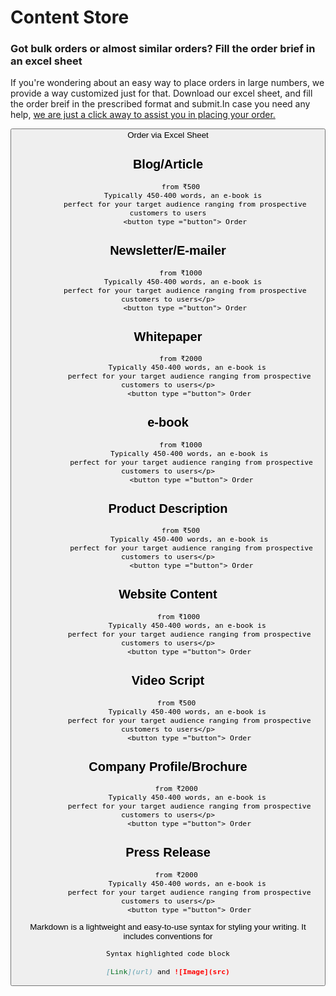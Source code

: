 #    Content Store

###    Got bulk orders or almost similar orders? Fill the order brief in an excel sheet

If you're  wondering about an easy way to place orders in large numbers, we provide a way customized just for that.
Download our excel sheet, and fill the order breif in the prescribed format and submit.In case you need any help, [we are just a click away to assist you in placing your order.](url) 

<button type ="button"> Order via Excel Sheet  

   ## Blog/Article
          from ₹500
            Typically 450-400 words, an e-book is 
            perfect for your target audience ranging from prospective customers to users
            <button type ="button"> Order
   ## Newsletter/E-mailer
          from ₹1000
            Typically 450-400 words, an e-book is 
            perfect for your target audience ranging from prospective customers to users</p>
            <button type ="button"> Order
   ## Whitepaper
          from ₹2000
              Typically 450-400 words, an e-book is 
              perfect for your target audience ranging from prospective customers to users</p>
              <button type ="button"> Order
   ## e-book
          from ₹1000
               Typically 450-400 words, an e-book is 
               perfect for your target audience ranging from prospective customers to users</p>
               <button type ="button"> Order
   ##  Product Description
          from ₹500
               Typically 450-400 words, an e-book is 
               perfect for your target audience ranging from prospective customers to users</p>
               <button type ="button"> Order
   ## Website Content
         from ₹1000
              Typically 450-400 words, an e-book is 
              perfect for your target audience ranging from prospective customers to users</p>
              <button type ="button"> Order
   ## Video Script
        from ₹500
              Typically 450-400 words, an e-book is 
              perfect for your target audience ranging from prospective customers to users</p>
              <button type ="button"> Order
   ## Company Profile/Brochure
        from ₹2000
              Typically 450-400 words, an e-book is 
              perfect for your target audience ranging from prospective customers to users</p>
              <button type ="button"> Order
   ## Press Release
        from ₹2000
              Typically 450-400 words, an e-book is 
              perfect for your target audience ranging from prospective customers to users</p>
              <button type ="button"> Order
            
Markdown is a lightweight and easy-to-use syntax for styling your writing. It includes conventions for

```markdown
Syntax highlighted code block

[Link](url) and ![Image](src)
```

